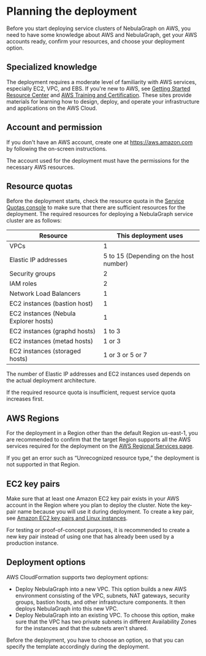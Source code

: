 # Planning the deployment

Before you start deploying service clusters of NebulaGraph on AWS, you need to have some knowledge about AWS and NebulaGraph, get your AWS accounts ready, confirm your resources, and choose your deployment option.

## Specialized knowledge

The deployment requires a moderate level of familiarity with AWS services, especially EC2, VPC, and EBS. If you're new to AWS, see [Getting Started Resource Center](https://aws.amazon.com/getting-started/) and [AWS Training and Certification](https://aws.amazon.com/training/). These sites provide materials for learning how to design, deploy, and operate your infrastructure and applications on the AWS Cloud.

## Account and permission

If you don't have an AWS account, create one at https://aws.amazon.com by following the on-screen instructions.

The account used for the deployment must have the permissions for the necessary AWS resources.

## Resource quotas

Before the deployment starts, check the resource quota in the [Service Quotas console](https://us-east-1.console.aws.amazon.com/servicequotas/home/) to make sure that there are sufficient resources for the deployment. The required resources for deploying a NebulaGraph service cluster are as follows:

| Resource | This deployment uses |
| - | - |
| VPCs | 1 |
| Elastic IP addresses | 5 to 15 (Depending on the host number) |
| Security groups | 2 |
| IAM roles | 2 |
| Network Load Balancers | 1 |
| EC2 instances (bastion host) | 1 |
| EC2 instances (Nebula Explorer hosts) | 1 |
| EC2 instances (graphd hosts) | 1 to 3 |
| EC2 instances (metad hosts) | 1 or 3  |
| EC2 instances (storaged hosts) | 1 or 3 or 5 or 7 |

The number of Elastic IP addresses and EC2 instances used depends on the actual deployment architecture.

If the required resource quota is insufficient, request service quota increases first.

## AWS Regions

For the deployment in a Region other than the default Region us-east-1, you are recommended to confirm that the target Region supports all the AWS services required for the deployment on the [AWS Regional Services page](https://aws.amazon.com/about-aws/global-infrastructure/regional-product-services/).

If you get an error such as “Unrecognized resource type,” the deployment is not supported in that Region.

## EC2 key pairs

Make sure that at least one Amazon EC2 key pair exists in your AWS account in the Region where you plan to deploy the cluster. Note the key-pair name because you will use it during deployment. To create a key pair, see [Amazon EC2 key pairs and Linux instances](https://docs.aws.amazon.com/AWSEC2/latest/UserGuide/ec2-key-pairs.html).

For testing or proof-of-concept purposes, it is recommended to create a new key pair instead of using one that has already been used by a production instance.

## Deployment options

AWS CloudFormation supports two deployment options:

- Deploy NebulaGraph into a new VPC. This option builds a new AWS environment consisting of the VPC, subnets, NAT gateways, security groups, bastion hosts, and other infrastructure components. It then deploys NebulaGraph into this new VPC.
- Deploy NebulaGraph into an existing VPC. To choose this option, make sure that the VPC has two private subnets in different Availability Zones for the instances and that the subnets aren't shared.

Before the deployment, you have to choose an option, so that you can specify the template accordingly during the deployment.

